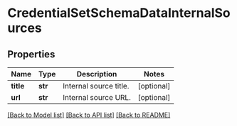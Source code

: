 # CredentialSetSchemaDataInternalSources


## Properties
Name | Type | Description | Notes
------------ | ------------- | ------------- | -------------
**title** | **str** | Internal source title. | [optional] 
**url** | **str** | Internal source URL. | [optional] 

[[Back to Model list]](../README.md#documentation-for-models) [[Back to API list]](../README.md#documentation-for-api-endpoints) [[Back to README]](../README.md)


